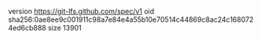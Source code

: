 version https://git-lfs.github.com/spec/v1
oid sha256:0ae8ee9c001911c98a7e84e4a55b10e70514c44869c8ac24c1680724ed6cb888
size 13901
